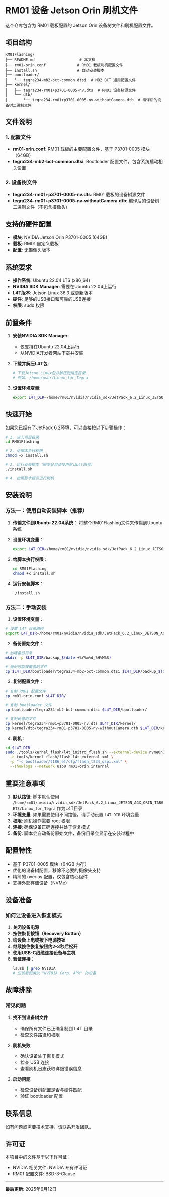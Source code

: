 # RM01 设备 Jetson Orin 刷机文件

这个仓库包含为 RM01 载板配置的 Jetson Orin 设备树文件和刷机配置文件。

## 项目结构

```
RM01Flashing/
├── README.md                    # 本文档
├── rm01-orin.conf              # RM01 载板刷机配置文件
├── install.sh                  # 自动安装脚本
├── bootloader/
│   └── tegra234-mb2-bct-common.dtsi  # MB2 BCT 通用配置文件
├── kernel/
│   ├── tegra234-rm01+p3701-0005-nv.dts  # RM01 设备树源文件
│   └── dtb/
│       └── tegra234-rm01+p3701-0005-nv-withoutCamera.dtb  # 编译后的设备树二进制文件
```

## 文件说明

### 1. 配置文件
- **rm01-orin.conf**: RM01 载板的主要配置文件，基于 P3701-0005 模块（64GB）
- **tegra234-mb2-bct-common.dtsi**: Bootloader 配置文件，包含系统启动相关设置

### 2. 设备树文件
- **tegra234-rm01+p3701-0005-nv.dts**: RM01 载板的设备树源文件
- **tegra234-rm01+p3701-0005-nv-withoutCamera.dtb**: 编译后的设备树二进制文件（不包含摄像头）

## 支持的硬件配置

- **模块**: NVIDIA Jetson Orin P3701-0005 (64GB)
- **载板**: RM01 自定义载板
- **配置**: 无摄像头版本

## 系统要求

- **操作系统**: Ubuntu 22.04 LTS (x86_64)
- **NVIDIA SDK Manager**: 需要在Ubuntu 22.04上运行
- **L4T版本**: Jetson Linux 36.3 或更新版本
- **硬件**: 足够的USB接口和可靠的USB连接
- **权限**: sudo 权限

## 前置条件

1. **安装NVIDIA SDK Manager**:
   - 仅支持在Ubuntu 22.04上运行
   - 从NVIDIA开发者网站下载并安装

2. **下载并解压L4T包**:
   ```bash
   # 下载Jetson Linux包并解压到指定目录
   # 例如: /home/user/Linux_for_Tegra
   ```

3. **设置环境变量**:
   ```bash
   export L4T_DIR=/home/rm01/nvidia/nvidia_sdk/JetPack_6.2_Linux_JETSON_AGX_ORIN_TARGETS/Linux_for_Tegra   echo 'export L4T_DIR=/home/rm01/nvidia/nvidia_sdk/JetPack_6.2_Linux_JETSON_AGX_ORIN_TARGETS/Linux_for_Tegra' >> ~/.bashrc
   ```

## 快速开始

如果您已经有了JetPack 6.2环境，可以直接按以下步骤操作：

```bash
# 1. 进入项目目录
cd RM01Flashing

# 2. 给脚本执行权限
chmod +x install.sh

# 3. 运行安装脚本（脚本会自动使用默认L4T路径）
./install.sh

# 4. 按照脚本提示进行刷机
```

## 安装说明

### 方法一：使用自动安装脚本（推荐）

1. **传输文件到Ubuntu 22.04系统**：
   将整个RM01Flashing文件夹传输到Ubuntu系统

2. **设置环境变量**：
   ```bash
   export L4T_DIR=/home/rm01/nvidia/nvidia_sdk/JetPack_6.2_Linux_JETSON_AGX_ORIN_TARGETS/Linux_for_Tegra
   ```

3. **给脚本执行权限**：
   ```bash
   cd RM01Flashing
   chmod +x install.sh
   ```

4. **运行安装脚本**：
   ```bash
   ./install.sh
   ```

### 方法二：手动安装

1. **设置环境变量**：
```bash
# 设置 L4T 目录路径
export L4T_DIR=/home/rm01/nvidia/nvidia_sdk/JetPack_6.2_Linux_JETSON_AGX_ORIN_TARGETS/Linux_for_Tegra
```

2. **备份原始文件**：
```bash
# 创建备份目录
mkdir -p $L4T_DIR/backup_$(date +%Y%m%d_%H%M%S)

# 备份可能被覆盖的文件
cp $L4T_DIR/bootloader/tegra234-mb2-bct-common.dtsi $L4T_DIR/backup_$(date +%Y%m%d_%H%M%S)/ 2>/dev/null || true
```

3. **复制配置文件**：
```bash
# 复制 RM01 配置文件
cp rm01-orin.conf $L4T_DIR/

# 复制 bootloader 文件
cp bootloader/tegra234-mb2-bct-common.dtsi $L4T_DIR/bootloader/

# 复制设备树文件
cp kernel/tegra234-rm01+p3701-0005-nv.dts $L4T_DIR/kernel/
cp kernel/dtb/tegra234-rm01+p3701-0005-nv-withoutCamera.dtb $L4T_DIR/kernel/dtb/
```

4. **刷机**：
```bash
cd $L4T_DIR
sudo ./tools/kernel_flash/l4t_initrd_flash.sh --external-device nvme0n1p1 \
  -c tools/kernel_flash/flash_l4t_external.xml \
  -p "-c bootloader/t186ref/cfg/flash_t234_qspi.xml" \
  --showlogs --network usb0 rm01-orin internal
```

## 重要注意事项

1. **默认路径**: 脚本默认使用 `/home/rm01/nvidia/nvidia_sdk/JetPack_6.2_Linux_JETSON_AGX_ORIN_TARGETS/Linux_for_Tegra` 作为L4T目录
2. **环境变量**: 如果需要使用不同路径，请手动设置 `L4T_DIR` 环境变量
3. **权限**: 刷机操作需要 root 权限
4. **连接**: 确保设备正确连接并处于恢复模式
5. **备份**: 脚本会自动备份原始文件，备份目录会显示在安装过程中

## 配置特性

- 基于 P3701-0005 模块（64GB 内存）
- 优化的设备树配置，移除不必要的摄像头支持
- 精简的 overlay 配置，仅包含核心组件
- 支持外部存储设备（NVMe）

## 设备准备

### 如何让设备进入恢复模式

1. **关闭设备电源**
2. **按住恢复按钮（Recovery Button）**
3. **给设备上电或按下电源按钮**
4. **继续按住恢复按钮约2-3秒后松开**
5. **使用USB-C线缆连接设备与主机**
6. **验证连接**：
   ```bash
   lsusb | grep NVIDIA
   # 应该看到类似 "NVIDIA Corp. APX" 的设备
   ```

## 故障排除

### 常见问题

1. **找不到设备树文件**
   - 确保所有文件已正确复制到 L4T 目录
   - 检查文件路径和权限

2. **刷机失败**
   - 确认设备处于恢复模式
   - 检查 USB 连接
   - 查看刷机日志获取详细错误信息

3. **启动问题**
   - 检查设备树配置是否与硬件匹配
   - 验证 bootloader 配置

## 联系信息

如有问题或需要技术支持，请联系开发团队。

## 许可证

本项目中的文件基于以下许可证：
- NVIDIA 相关文件: NVIDIA 专有许可证
- RM01 配置文件: BSD-3-Clause

---

**最后更新**: 2025年6月12日